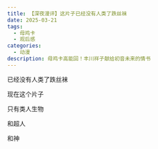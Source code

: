 ```yaml
---
title: 【深夜漫评】这片子已经没有人类了跌丝袜
date: 2025-03-21
tags:
  - 母鸡卡
  - 观后感
categories:
  - 动漫
description: 母鸡卡高能回！丰川祥子献给初音未来的情书
---
```

已经没有人类了跌丝袜

现在这个片子

只有类人生物

和超人

和神

